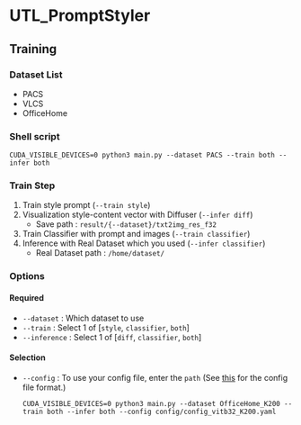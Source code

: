 # UTL_PromptStyler

## Training

### Dataset List

* PACS
* VLCS
* OfficeHome

### Shell script
```Shell
CUDA_VISIBLE_DEVICES=0 python3 main.py --dataset PACS --train both --infer both
```

### Train Step
1. Train style prompt (`--train style`)
2. Visualization style-content vector with Diffuser (`--infer diff`)
    * Save path : `result/{--dataset}/txt2img_res_f32`
3. Train Classifier with prompt and images (`--train classifier`)
4. Inference with Real Dataset which you used (`--infer classifier`)
    * Real Dataset path : `/home/dataset/`


### Options

#### Required
* `--dataset` : Which dataset to use
* `--train` : Select 1 of [`style`, `classifier`, `both`]
* `--inference` : Select 1 of [`diff`, `classifier`, `both`]

#### Selection

* `--config` : To use your config file, enter the `path` (See [this]((config/config_k80.yaml)) for the config file format.)
  ```Shell
  CUDA_VISIBLE_DEVICES=0 python3 main.py --dataset OfficeHome_K200 --train both --infer both --config config/config_vitb32_K200.yaml
  ```

